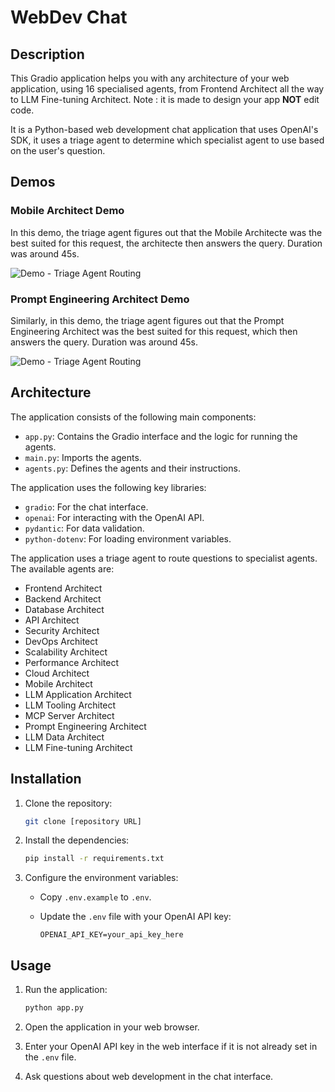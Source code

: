# WebDev Chat

## Description

This Gradio application helps you with any architecture of your web application, using 16 specialised agents, from Frontend Architect all the way to LLM Fine-tuning Architect. Note : it is made to design your app **NOT** edit code.

It is a Python-based web development chat application that uses OpenAI's SDK, it uses a triage agent to determine which specialist agent to use based on the user's question.

## Demos

### Mobile Architect Demo

In this demo, the triage agent figures out that the Mobile Architecte was the best suited for this request, the architecte then answers the query. Duration was around 45s.

![Demo - Triage Agent Routing](assets/demo-webdevchat-mobile-resized.gif)

### Prompt Engineering Architect Demo

Similarly, in this demo, the triage agent figures out that the Prompt Engineering Architect was the best suited for this request, which then answers the query. Duration was around 45s.

![Demo - Triage Agent Routing](assets/demo-webdevchat-prompting-resized.gif)

## Architecture

The application consists of the following main components:

*   `app.py`: Contains the Gradio interface and the logic for running the agents.
*   `main.py`: Imports the agents.
*   `agents.py`: Defines the agents and their instructions.

The application uses the following key libraries:

*   `gradio`: For the chat interface.
*   `openai`: For interacting with the OpenAI API.
*   `pydantic`: For data validation.
*   `python-dotenv`: For loading environment variables.

The application uses a triage agent to route questions to specialist agents. The available agents are:

*   Frontend Architect
*   Backend Architect
*   Database Architect
*   API Architect
*   Security Architect
*   DevOps Architect
*   Scalability Architect
*   Performance Architect
*   Cloud Architect
*   Mobile Architect
*   LLM Application Architect
*   LLM Tooling Architect
*   MCP Server Architect
*   Prompt Engineering Architect
*   LLM Data Architect
*   LLM Fine-tuning Architect

## Installation

1.  Clone the repository:

    ```bash
    git clone [repository URL]
    ```
2.  Install the dependencies:

    ```bash
    pip install -r requirements.txt
    ```
3.  Configure the environment variables:

    *   Copy `.env.example` to `.env`.
    *   Update the `.env` file with your OpenAI API key:

        ```
        OPENAI_API_KEY=your_api_key_here
        ```

## Usage

1.  Run the application:

    ```bash
    python app.py
    ```
2.  Open the application in your web browser.
3.  Enter your OpenAI API key in the web interface if it is not already set in the `.env` file.
4.  Ask questions about web development in the chat interface.

